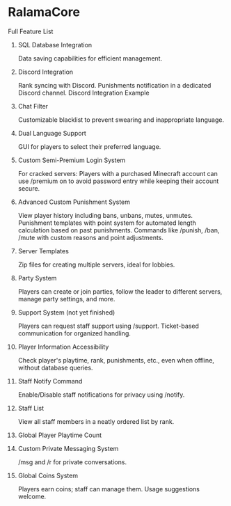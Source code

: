 # RalamaCore

Full Feature List

1. SQL Database Integration

    Data saving capabilities for efficient management.

2. Discord Integration

    Rank syncing with Discord.
    Punishments notification in a dedicated Discord channel.
    Discord Integration Example

3. Chat Filter

    Customizable blacklist to prevent swearing and inappropriate language.

4. Dual Language Support

    GUI for players to select their preferred language.

5. Custom Semi-Premium Login System

    For cracked servers: Players with a purchased Minecraft account can use /premium on to avoid password entry while keeping their account secure.

6. Advanced Custom Punishment System

    View player history including bans, unbans, mutes, unmutes.
    Punishment templates with point system for automated length calculation based on past punishments.
    Commands like /punish, /ban, /mute with custom reasons and point adjustments.

7. Server Templates

    Zip files for creating multiple servers, ideal for lobbies.

8. Party System

    Players can create or join parties, follow the leader to different servers, manage party settings, and more.

9. Support System (not yet finished)

    Players can request staff support using /support.
    Ticket-based communication for organized handling.

10. Player Information Accessibility

    Check player's playtime, rank, punishments, etc., even when offline, without database queries.

11. Staff Notify Command

    Enable/Disable staff notifications for privacy using /notify.

12. Staff List

    View all staff members in a neatly ordered list by rank.

13. Global Player Playtime Count

14. Custom Private Messaging System

    /msg and /r for private conversations.

15. Global Coins System

    Players earn coins; staff can manage them. Usage suggestions welcome.
